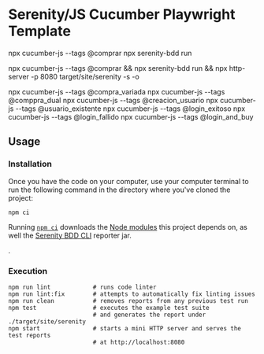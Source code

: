 # Serenity/JS Cucumber Playwright Template


npx cucumber-js --tags @comprar
npx serenity-bdd run

npx cucumber-js --tags @comprar && npx serenity-bdd run && npx http-server -p 8080 target/site/serenity -s -o


npx cucumber-js --tags @compra_variada
npx cucumber-js --tags @comppra_dual
npx cucumber-js --tags @creacion_usuario
npx cucumber-js --tags @usuario_existente
npx cucumber-js --tags @login_exitoso 
npx cucumber-js --tags @login_fallido
npx cucumber-js --tags @login_and_buy
## Usage


### Installation

Once you have the code on your computer, use your computer terminal to run the following command in the directory where you've cloned the project:
```
npm ci
```

Running [`npm ci`](https://docs.npmjs.com/cli/v6/commands/npm-ci) downloads the [Node modules](https://docs.npmjs.com/about-packages-and-modules) this project depends on,
as well the [Serenity BDD CLI](https://github.com/serenity-bdd/serenity-cli) reporter jar. 

.

### Execution


```
npm run lint            # runs code linter
npm run lint:fix        # attempts to automatically fix linting issues
npm run clean           # removes reports from any previous test run
npm test                # executes the example test suite
                        # and generates the report under ./target/site/serenity
npm start               # starts a mini HTTP server and serves the test reports
                        # at http://localhost:8080
```
